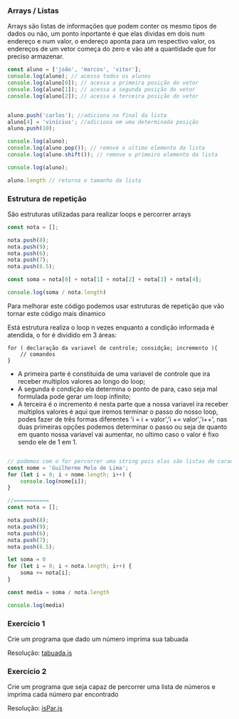 ### Arrays / Listas 

Arrays são listas de informações que podem conter os mesmo tipos de dados ou não, um ponto inportante é que elas dividas em dois num endereço e num valor, o endereço aponta para um respectivo valor, os endereços de um vetor começa do zero e vão até a quantidade que for preciso armazenar.
```javascript
const aluno = ['joão', 'marcos', 'vitor'];
console.log(aluno); // acessa todos os alunos
console.log(aluno[0]); // acessa a primeira posição do vetor
console.log(aluno[1]); // acessa a segunda posição do vetor
console.log(aluno[2]); // acessa a terceira posição do vetor


aluno.push('carlos'); //adiciona no final da lista 
aluno[4] = 'vinícius'; //adiciona em uma determinada posição
aluno.push(10);

console.log(aluno);
console.log(aluno.pop()); // remove o ultimo elemento da lista
console.log(aluno.shift()); // remove o primeiro elemento da lista

console.log(aluno);

aluno.length // retorna o tamanho da lista
```

### Estrutura de repetição

São estruturas utilizadas para realizar loops e percorrer arrays
```javascript
const nota = [];

nota.push(8);
nota.push(9);
nota.push(6);
nota.push(7);
nota.push(6.5);

const soma = nota[0] + nota[1] + nota[2] + nota[3] + nota[4];

console.log(soma / nota.length)
```
Para melhorar este código podemos usar estruturas de repetição que vão tornar este código mais dinamico


Está estrutura realiza o loop n vezes enquanto a condição informada é atendida, o for é dividido em 3 áreas:

    for ( declaração da variavel de controle; considção; incremento ){
        // comandos
    }
- A primeira parte é constituida de uma variavel de controle que ira receber multiplos valores ao longo do loop;
- A segunda é condição ela determina o ponto de para, caso seja mal formulada pode gerar um loop infinito;
- A terceira é o incremento é nesta parte que a nossa variavel ira receber multiplos valores é aqui que iremos terminar o passo do nosso loop, podes fazer de três formas diferentes 'i = i + valor','i += valor','i++', nas duas primeiras opções podemos determinar o passo ou seja de quanto em quanto nossa variavel vai aumentar, no ultimo caso o valor é fixo sendo ele de 1 em 1.

```javascript

// podemos com o for percorrer uma string pois elas são listas de caracteres
const nome = 'Guilherme Melo de Lima';
for (let i = 0; i < nome.length; i++) {
    console.log(nome[i]);    
}

//===========
const nota = [];

nota.push(8);
nota.push(9);
nota.push(6);
nota.push(7);
nota.push(6.5);

let soma = 0
for (let i = 0; i < nota.length; i++) {
    soma += nota[i];
}

const media = soma / nota.length

console.log(media)
```

### Exercício 1

Crie um programa que dado um número imprima sua tabuada

Resolução: [tabuada.js](../codes/tabuada.js)

### Exercício 2

Crie um programa que seja capaz de percorrer uma lista de números e imprima cada número par encontrado

Resolução: [isPar.js](../codes/isPar.js)